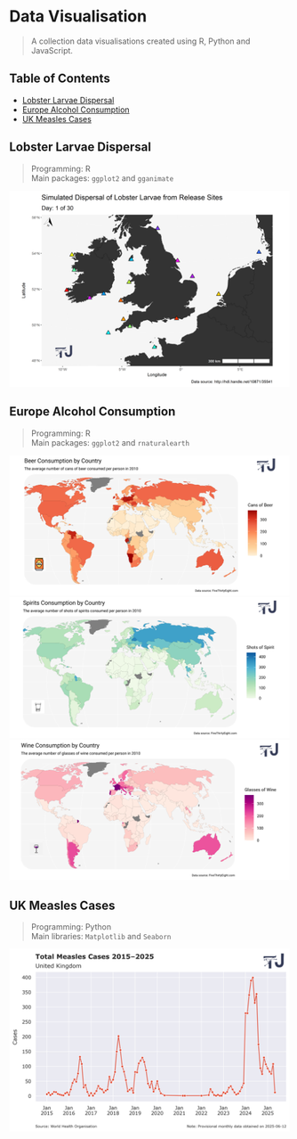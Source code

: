 # Data Visualisation

> A collection data visualisations created using R, Python and JavaScript.

## Table of Contents

- [Lobster Larvae Dispersal](#lobster-dispersal)
- [Europe Alcohol Consumption](#alcohol-consumption)
- [UK Measles Cases](#measles-cases)

## Lobster Larvae Dispersal

> Programming: R  
> Main packages: `ggplot2` and `gganimate`

<img src="Lobster-Larvae-Dispersal/Dispersal.gif"/>

## Europe Alcohol Consumption

> Programming: R  
> Main packages: `ggplot2` and `rnaturalearth`

<img src="Alcohol-Consumption/Graphic_beer.png" />
<img src="Alcohol-Consumption/Graphic_spirits.png" />
<img src="Alcohol-Consumption/Graphic_wine.png" />

## UK Measles Cases

> Programming: Python  
> Main libraries: `Matplotlib` and `Seaborn`

<img src="Measles-Cases/Measles_cases_uk.png" />
